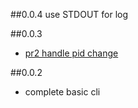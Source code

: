 ##0.0.4
use STDOUT for log

##0.0.3
* [pr2 handle pid change](https://github.com/sudo-recruit/moro/pull/2)

##0.0.2
* complete basic cli
